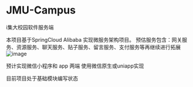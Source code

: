 # JMU-Campus
i集大校园软件服务端

本项目基于SpringCloud Alibaba 实现微服务架构项目。
预估服务包含：网关服务、资源服务、聊天服务、贴子服务、留言服务、支付服务等再继续进行拓展
![image](https://user-images.githubusercontent.com/102197880/214082236-c481fa90-1ef7-4aca-82a1-a0816684b36e.png)

预计实现微信小程序和 app 两端
使用微信原生或uniapp实现

目前项目处于基础模块编写状态
